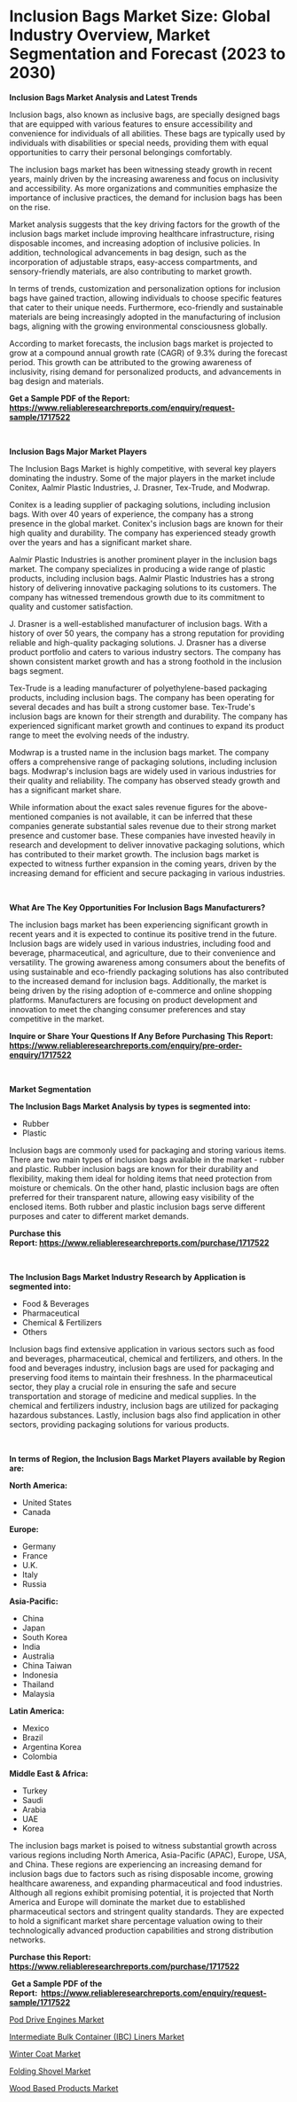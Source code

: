<p><h1>Inclusion Bags Market Size: Global Industry Overview, Market Segmentation and Forecast (2023 to 2030)</h1></p><p><strong>Inclusion Bags Market Analysis and Latest Trends</strong></p>
<p><p>Inclusion bags, also known as inclusive bags, are specially designed bags that are equipped with various features to ensure accessibility and convenience for individuals of all abilities. These bags are typically used by individuals with disabilities or special needs, providing them with equal opportunities to carry their personal belongings comfortably.</p><p>The inclusion bags market has been witnessing steady growth in recent years, mainly driven by the increasing awareness and focus on inclusivity and accessibility. As more organizations and communities emphasize the importance of inclusive practices, the demand for inclusion bags has been on the rise.</p><p>Market analysis suggests that the key driving factors for the growth of the inclusion bags market include improving healthcare infrastructure, rising disposable incomes, and increasing adoption of inclusive policies. In addition, technological advancements in bag design, such as the incorporation of adjustable straps, easy-access compartments, and sensory-friendly materials, are also contributing to market growth.</p><p>In terms of trends, customization and personalization options for inclusion bags have gained traction, allowing individuals to choose specific features that cater to their unique needs. Furthermore, eco-friendly and sustainable materials are being increasingly adopted in the manufacturing of inclusion bags, aligning with the growing environmental consciousness globally.</p><p>According to market forecasts, the inclusion bags market is projected to grow at a compound annual growth rate (CAGR) of 9.3% during the forecast period. This growth can be attributed to the growing awareness of inclusivity, rising demand for personalized products, and advancements in bag design and materials.</p></p>
<p><strong>Get a Sample PDF of the Report:&nbsp; <a href="https://www.reliableresearchreports.com/enquiry/request-sample/1717522">https://www.reliableresearchreports.com/enquiry/request-sample/1717522</a></strong></p>
<p>&nbsp;</p>
<p><strong>Inclusion Bags Major Market Players</strong></p>
<p><p>The Inclusion Bags Market is highly competitive, with several key players dominating the industry. Some of the major players in the market include Conitex, Aalmir Plastic Industries, J. Drasner, Tex-Trude, and Modwrap.</p><p>Conitex is a leading supplier of packaging solutions, including inclusion bags. With over 40 years of experience, the company has a strong presence in the global market. Conitex's inclusion bags are known for their high quality and durability. The company has experienced steady growth over the years and has a significant market share.</p><p>Aalmir Plastic Industries is another prominent player in the inclusion bags market. The company specializes in producing a wide range of plastic products, including inclusion bags. Aalmir Plastic Industries has a strong history of delivering innovative packaging solutions to its customers. The company has witnessed tremendous growth due to its commitment to quality and customer satisfaction.</p><p>J. Drasner is a well-established manufacturer of inclusion bags. With a history of over 50 years, the company has a strong reputation for providing reliable and high-quality packaging solutions. J. Drasner has a diverse product portfolio and caters to various industry sectors. The company has shown consistent market growth and has a strong foothold in the inclusion bags segment.</p><p>Tex-Trude is a leading manufacturer of polyethylene-based packaging products, including inclusion bags. The company has been operating for several decades and has built a strong customer base. Tex-Trude's inclusion bags are known for their strength and durability. The company has experienced significant market growth and continues to expand its product range to meet the evolving needs of the industry.</p><p>Modwrap is a trusted name in the inclusion bags market. The company offers a comprehensive range of packaging solutions, including inclusion bags. Modwrap's inclusion bags are widely used in various industries for their quality and reliability. The company has observed steady growth and has a significant market share.</p><p>While information about the exact sales revenue figures for the above-mentioned companies is not available, it can be inferred that these companies generate substantial sales revenue due to their strong market presence and customer base. These companies have invested heavily in research and development to deliver innovative packaging solutions, which has contributed to their market growth. The inclusion bags market is expected to witness further expansion in the coming years, driven by the increasing demand for efficient and secure packaging in various industries.</p></p>
<p>&nbsp;</p>
<p><strong>What Are The Key Opportunities For Inclusion Bags Manufacturers?</strong></p>
<p><p>The inclusion bags market has been experiencing significant growth in recent years and it is expected to continue its positive trend in the future. Inclusion bags are widely used in various industries, including food and beverage, pharmaceutical, and agriculture, due to their convenience and versatility. The growing awareness among consumers about the benefits of using sustainable and eco-friendly packaging solutions has also contributed to the increased demand for inclusion bags. Additionally, the market is being driven by the rising adoption of e-commerce and online shopping platforms. Manufacturers are focusing on product development and innovation to meet the changing consumer preferences and stay competitive in the market.</p></p>
<p><strong>Inquire or Share Your Questions If Any Before Purchasing This Report: <a href="https://www.reliableresearchreports.com/enquiry/pre-order-enquiry/1717522">https://www.reliableresearchreports.com/enquiry/pre-order-enquiry/1717522</a></strong></p>
<p>&nbsp;</p>
<p><strong>Market Segmentation</strong></p>
<p><strong>The Inclusion Bags Market Analysis by types is segmented into:</strong></p>
<p><ul><li>Rubber</li><li>Plastic</li></ul></p>
<p><p>Inclusion bags are commonly used for packaging and storing various items. There are two main types of inclusion bags available in the market - rubber and plastic. Rubber inclusion bags are known for their durability and flexibility, making them ideal for holding items that need protection from moisture or chemicals. On the other hand, plastic inclusion bags are often preferred for their transparent nature, allowing easy visibility of the enclosed items. Both rubber and plastic inclusion bags serve different purposes and cater to different market demands.</p></p>
<p><strong>Purchase this Report:&nbsp;<a href="https://www.reliableresearchreports.com/purchase/1717522">https://www.reliableresearchreports.com/purchase/1717522</a></strong></p>
<p>&nbsp;</p>
<p><strong>The Inclusion Bags Market Industry Research by Application is segmented into:</strong></p>
<p><ul><li>Food & Beverages</li><li>Pharmaceutical</li><li>Chemical & Fertilizers</li><li>Others</li></ul></p>
<p><p>Inclusion bags find extensive application in various sectors such as food and beverages, pharmaceutical, chemical and fertilizers, and others. In the food and beverages industry, inclusion bags are used for packaging and preserving food items to maintain their freshness. In the pharmaceutical sector, they play a crucial role in ensuring the safe and secure transportation and storage of medicine and medical supplies. In the chemical and fertilizers industry, inclusion bags are utilized for packaging hazardous substances. Lastly, inclusion bags also find application in other sectors, providing packaging solutions for various products.</p></p>
<p>&nbsp;</p>
<p><strong>In terms of Region, the Inclusion Bags Market Players available by Region are:</strong></p>
<p>
    <p> <strong> North America: </strong>
        <ul>
            <li>United States</li>
            <li>Canada</li>
        </ul>
        </p> 
    <p> <strong> Europe: </strong>
        <ul>
            <li>Germany</li>
            <li>France</li>
            <li>U.K.</li>
            <li>Italy</li>
            <li>Russia</li>
        </ul>
        </p> 
    <p> <strong> Asia-Pacific: </strong>
        <ul>
            <li>China</li>
            <li>Japan</li>
            <li>South Korea</li>
            <li>India</li>
            <li>Australia</li>
            <li>China Taiwan</li>
            <li>Indonesia</li>
            <li>Thailand</li>
            <li>Malaysia</li>
        </ul>
        </p> 
    <p> <strong> Latin America: </strong>
        <ul>
            <li>Mexico</li>
            <li>Brazil</li>
            <li>Argentina Korea</li>
            <li>Colombia</li>
        </ul>
        </p> 
    <p> <strong> Middle East & Africa: </strong>
        <ul>
            <li>Turkey</li>
            <li>Saudi</li>
            <li>Arabia</li>
            <li>UAE</li>
            <li>Korea</li>
        </ul>
    </p>
    </p>
<p><p>The inclusion bags market is poised to witness substantial growth across various regions including North America, Asia-Pacific (APAC), Europe, USA, and China. These regions are experiencing an increasing demand for inclusion bags due to factors such as rising disposable income, growing healthcare awareness, and expanding pharmaceutical and food industries. Although all regions exhibit promising potential, it is projected that North America and Europe will dominate the market due to established pharmaceutical sectors and stringent quality standards. They are expected to hold a significant market share percentage valuation owing to their technologically advanced production capabilities and strong distribution networks.</p></p>
<p><strong>Purchase this Report: <a href="https://www.reliableresearchreports.com/purchase/1717522">https://www.reliableresearchreports.com/purchase/1717522</a></strong></p>
<p>&nbsp;<strong>Get a Sample PDF of the Report:&nbsp;&nbsp;<a href="https://www.reliableresearchreports.com/enquiry/request-sample/1717522">https://www.reliableresearchreports.com/enquiry/request-sample/1717522</a></strong></p>
<p><strong></strong></p>
<p><p><a href="https://medium.com/@nyahmertz/pod-drive-engines-market-trends-forecast-and-competitive-analysis-to-2030-698e69632f70">Pod Drive Engines Market</a></p><p><a href="https://medium.com/@abdulkoss1954/intermediate-bulk-container-ibc-liners-market-size-market-outlook-and-market-forecast-2023-to-7e0ac9da4601">Intermediate Bulk Container (IBC) Liners Market</a></p><p><a href="https://www.linkedin.com/pulse/winter-coat-market-size-share-global-analysis-report-2023/">Winter Coat Market</a></p><p><a href="https://www.linkedin.com/pulse/folding-shovel-market-size-share-global-analysis-report/">Folding Shovel Market</a></p><p><a href="https://www.linkedin.com/pulse/wood-based-products-market-size-growth-forecast-from/">Wood Based Products Market</a></p></p>